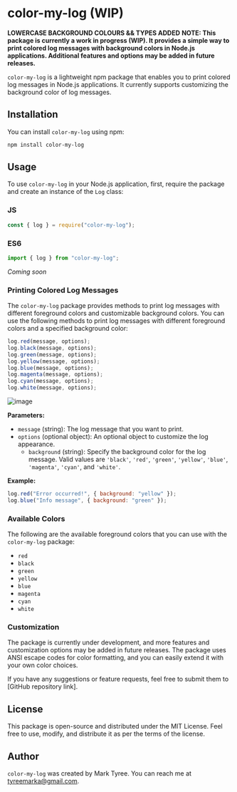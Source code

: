 # color-my-log (WIP)

**LOWERCASE BACKGROUND COLOURS && TYPES ADDED**
**NOTE: This package is currently a work in progress (WIP). It provides a simple way to print colored log messages with background colors in Node.js applications. Additional features and options may be added in future releases.**

`color-my-log` is a lightweight npm package that enables you to print colored log messages in Node.js applications. It currently supports customizing the background color of log messages.

## Installation

You can install `color-my-log` using npm:

```bash
npm install color-my-log
```

## Usage

To use `color-my-log` in your Node.js application, first, require the package and create an instance of the `Log` class:

### JS

```javascript
const { log } = require("color-my-log");
```

### ES6

```typescript
import { log } from "color-my-log";
```

_Coming soon_

### Printing Colored Log Messages

The `color-my-log` package provides methods to print log messages with different foreground colors and customizable background colors. You can use the following methods to print log messages with different foreground colors and a specified background color:

```javascript
log.red(message, options);
log.black(message, options);
log.green(message, options);
log.yellow(message, options);
log.blue(message, options);
log.magenta(message, options);
log.cyan(message, options);
log.white(message, options);
```

![image](https://github.com/Hard-Luck/color-my-log/assets/72257311/66bd1a7a-10b6-4b06-b485-be5eb02e0619)

**Parameters:**

- `message` (string): The log message that you want to print.
- `options` (optional object): An optional object to customize the log appearance.
  - `background` (string): Specify the background color for the log message. Valid values are `'black'`, `'red'`, `'green'`, `'yellow'`, `'blue'`, `'magenta'`, `'cyan'`, and `'white'`.

**Example:**

```javascript
log.red("Error occurred!", { background: "yellow" });
log.blue("Info message", { background: "green" });
```

### Available Colors

The following are the available foreground colors that you can use with the `color-my-log` package:

- `red`
- `black`
- `green`
- `yellow`
- `blue`
- `magenta`
- `cyan`
- `white`

### Customization

The package is currently under development, and more features and customization options may be added in future releases. The package uses ANSI escape codes for color formatting, and you can easily extend it with your own color choices.

If you have any suggestions or feature requests, feel free to submit them to [GitHub repository link].

## License

This package is open-source and distributed under the MIT License. Feel free to use, modify, and distribute it as per the terms of the license.

## Author

`color-my-log` was created by Mark Tyree. You can reach me at [tyreemarka@gmail.com](mailto:tyreemarka@gmail.com).
